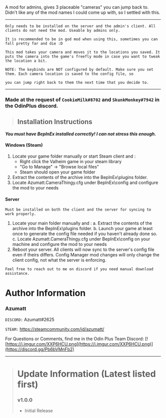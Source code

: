 ﻿A mod for admins, gives 3 placeable "cameras" you can jump back to. Didn't like any of the mod names I could come up
with, so I settled with this.

---

```
Only needs to be installed on the server and the admin's client. All clients do not need the mod. Useable by admins only.

It is recommended to be in god mod when using this, sometimes you can fall pretty far and die :D

This mod takes your camera and moves it to the locations you saved. It puts the camera into the game's freefly mode in case you want to tweak the location a bit.

NOTE: The keybinds are NOT configured by default. Make sure you set them. Each camera location is saved to the config file, so

you can jump right back to them the next time that you decide to.
```

---

### Made at the request of `CookieMilk#8702` and `SkunkMonkey#7942` in the OdinPlus discord.

> ## Installation Instructions
***You must have BepInEx installed correctly! I can not stress this enough.***

#### Windows (Steam)

1. Locate your game folder manually or start Steam client and :
    * Right click the Valheim game in your steam library
    * "Go to Manage" -> "Browse local files"
    * Steam should open your game folder
2. Extract the contents of the archive into the BepInEx\plugins folder.
3. Locate Azumatt.CameraThingy.cfg under BepInEx\config and configure the mod to your needs

#### Server

`Must be installed on both the client and the server for syncing to work properly.`

1. Locate your main folder manually and :
   a. Extract the contents of the archive into the BepInEx\plugins folder.
   b. Launch your game at least once to generate the config file needed if you haven't already done so.
   c. Locate Azumatt.CameraThingy.cfg under BepInEx\config on your machine and configure the mod to your needs
2. Reboot your server. All clients will now sync to the server's config file even if theirs differs. Config Manager mod
   changes will only change the client config, not what the server is enforcing.

`Feel free to reach out to me on discord if you need manual download assistance.`

# Author Information

### Azumatt

`DISCORD:` Azumatt#2625

`STEAM:` https://steamcommunity.com/id/azumatt/

For Questions or Comments, find me in the Odin Plus Team Discord:
[![https://i.imgur.com/XXP6HCU.png](https://i.imgur.com/XXP6HCU.png)](https://discord.gg/Pb6bVMnFb2)

***
> # Update Information (Latest listed first)
> ### v1.0.0
> - Initial Release

